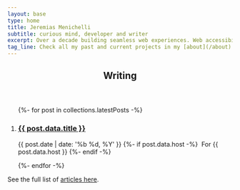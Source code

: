 ```yaml
---
layout: base
type: home
title: Jeremias Menichelli
subtitle: curious mind, developer and writer
excerpt: Over a decade building seamless web experiences. Web accessibility advocate. Technical lead behind award-winning sites. Design system tinkerer. Community and event ambassador.
tag_line: Check all my past and current projects in my [about](/about) page.
---
```


<section class="section section__with-divider">
  <header>
      <h2 class="section__title">Writing</h2>
  </header>
  <ol class="list" role="list">
    {%- for post in collections.latestPosts -%}
      <li class="list__item" role="listitem">
        <h3 class="list__title">
          <a class="list__title__link" href="{{ post.url }}">{{ post.data.title }}</a>
        </h3>
        <p class="list__subtitle">
          <time datetime="{{ post.date | date: '%Y-%m-%d' }}">{{ post.date | date: '%b %d, %Y' }}</time>
          {%- if post.data.host -%}
            &nbsp;<span class="list__host">For {{ post.data.host }}</span>
          {%- endif -%}
        </p>
      </li>
    {%- endfor -%}
  </ol>
  <article class="card">
    <p class="card__tag-line">See the full list of <a href="/writing">articles here</a>.</p>
  </article>
</section>
